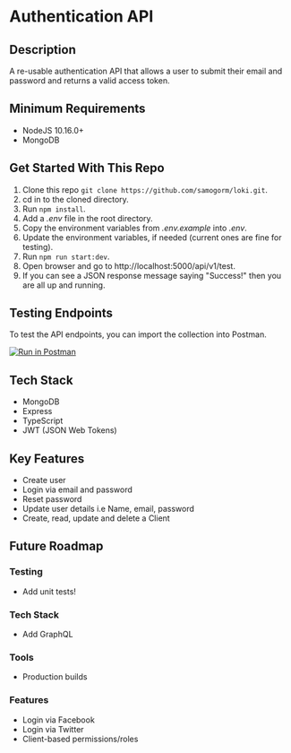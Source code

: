 # Authentication API

## Description
A re-usable authentication API that allows a user to submit their email and password and returns a valid access token.

## Minimum Requirements
* NodeJS 10.16.0+
* MongoDB

## Get Started With This Repo

1. Clone this repo `git clone https://github.com/samogorm/loki.git`.
2. cd in to the cloned directory.
3. Run `npm install`.
4. Add a *.env* file in the root directory.
5. Copy the environment variables from *.env.example* into *.env*.
6. Update the environment variables, if needed (current ones are fine for testing).
7. Run `npm run start:dev`.
8. Open browser and go to http://localhost:5000/api/v1/test.
9. If you can see a JSON response message saying "Success!" then you are all up and running.

## Testing Endpoints
To test the API endpoints, you can import the collection into Postman.

[![Run in Postman](https://run.pstmn.io/button.svg)](https://app.getpostman.com/run-collection/0598f505914cab337147)

## Tech Stack
* MongoDB
* Express
* TypeScript
* JWT (JSON Web Tokens)

## Key Features
* Create user
* Login via email and password
* Reset password
* Update user details i.e Name, email, password
* Create, read, update and delete a Client

## Future Roadmap

### Testing
* Add unit tests!

### Tech Stack
* Add GraphQL

### Tools
* Production builds

### Features
* Login via Facebook
* Login via Twitter
* Client-based permissions/roles
